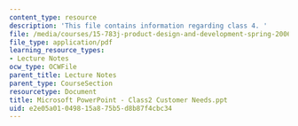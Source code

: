 ```yaml
---
content_type: resource
description: 'This file contains information regarding class 4. '
file: /media/courses/15-783j-product-design-and-development-spring-2006/e2e05a01049815a875b5d8b87f4cbc34_cls4_cstmr_ned.pdf
file_type: application/pdf
learning_resource_types:
- Lecture Notes
ocw_type: OCWFile
parent_title: Lecture Notes
parent_type: CourseSection
resourcetype: Document
title: Microsoft PowerPoint - Class2 Customer Needs.ppt
uid: e2e05a01-0498-15a8-75b5-d8b87f4cbc34
---
```

